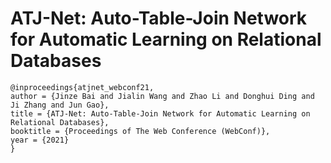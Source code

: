 # ATJ-Net: Auto-Table-Join Network for Automatic Learning on Relational Databases

```
@inproceedings{atjnet_webconf21,
author = {Jinze Bai and Jialin Wang and Zhao Li and Donghui Ding and Ji Zhang and Jun Gao},
title = {ATJ-Net: Auto-Table-Join Network for Automatic Learning on Relational Databases},
booktitle = {Proceedings of The Web Conference (WebConf)},
year = {2021}
}
```